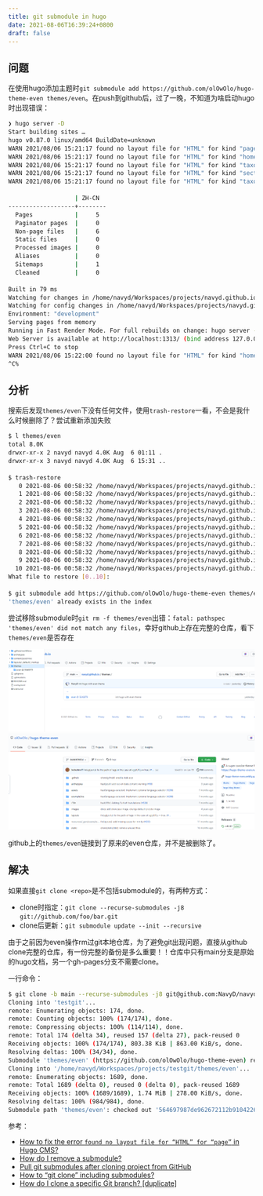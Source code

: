 ```yaml
---
title: git submodule in hugo
date: 2021-08-06T16:39:24+0800
draft: false
---
```

## 问题

在使用hugo添加主题时`git submodule add https://github.com/olOwOlo/hugo-theme-even themes/even`。在push到github后，过了一晚，不知道为啥启动hugo时出现错误：

```sh
❯ hugo server -D
Start building sites …
hugo v0.87.0 linux/amd64 BuildDate=unknown
WARN 2021/08/06 15:21:17 found no layout file for "HTML" for kind "page": You should create a template file which matches Hugo Layouts Lookup Rules for this combination.
WARN 2021/08/06 15:21:17 found no layout file for "HTML" for kind "home": You should create a template file which matches Hugo Layouts Lookup Rules for this combination.
WARN 2021/08/06 15:21:17 found no layout file for "HTML" for kind "taxonomy": You should create a template file which matches Hugo Layouts Lookup Rules for this combination.
WARN 2021/08/06 15:21:17 found no layout file for "HTML" for kind "section": You should create a template file which matches Hugo Layouts Lookup Rules for this combination.
WARN 2021/08/06 15:21:17 found no layout file for "HTML" for kind "taxonomy": You should create a template file which matches Hugo Layouts Lookup Rules for this combination.

                   | ZH-CN
-------------------+--------
  Pages            |     5
  Paginator pages  |     0
  Non-page files   |     6
  Static files     |     0
  Processed images |     0
  Aliases          |     0
  Sitemaps         |     1
  Cleaned          |     0

Built in 79 ms
Watching for changes in /home/navyd/Workspaces/projects/navyd.github.io/{archetypes,content,layouts}
Watching for config changes in /home/navyd/Workspaces/projects/navyd.github.io/config.toml
Environment: "development"
Serving pages from memory
Running in Fast Render Mode. For full rebuilds on change: hugo server --disableFastRender
Web Server is available at http://localhost:1313/ (bind address 127.0.0.1)
Press Ctrl+C to stop
WARN 2021/08/06 15:22:00 found no layout file for "HTML" for kind "home": You should create a template file which matches Hugo Layouts Lookup Rules for this combination.
^C%
```

## 分析

搜索后发现`themes/even`下没有任何文件，使用`trash-restore`一看，不会是我什么时候删除了？尝试重新添加失败

```sh
$ l themes/even
total 8.0K
drwxr-xr-x 2 navyd navyd 4.0K Aug  6 01:11 .
drwxr-xr-x 3 navyd navyd 4.0K Aug  6 15:31 ..

$ trash-restore
   0 2021-08-06 00:58:32 /home/navyd/Workspaces/projects/navyd.github.io/data
   1 2021-08-06 00:58:32 /home/navyd/Workspaces/projects/navyd.github.io/themes
   2 2021-08-06 00:58:32 /home/navyd/Workspaces/projects/navyd.github.io/themes/even
   3 2021-08-06 00:58:32 /home/navyd/Workspaces/projects/navyd.github.io/index.md
   4 2021-08-06 00:58:32 /home/navyd/Workspaces/projects/navyd.github.io/content
   5 2021-08-06 00:58:32 /home/navyd/Workspaces/projects/navyd.github.io/ .github
   6 2021-08-06 00:58:32 /home/navyd/Workspaces/projects/navyd.github.io/archetypes
   7 2021-08-06 00:58:32 /home/navyd/Workspaces/projects/navyd.github.io/config.toml
   8 2021-08-06 00:58:32 /home/navyd/Workspaces/projects/navyd.github.io/README.md
   9 2021-08-06 00:58:32 /home/navyd/Workspaces/projects/navyd.github.io/static
  10 2021-08-06 00:58:32 /home/navyd/Workspaces/projects/navyd.github.io/resources
What file to restore [0..10]:

$ git submodule add https://github.com/olOwOlo/hugo-theme-even themes/even
'themes/even' already exists in the index
```

尝试移除submodule时`git rm -f themes/even`出错：`fatal: pathspec 'themes/even' did not match any files`，幸好github上存在完整的仓库，看下`themes/even`是否存在

![](2021-08-06-16-01-30.png)
![](2021-08-06-16-02-08.png)

github上的`themes/even`链接到了原来的even仓库，并不是被删除了。

## 解决

如果直接`git clone <repo>`是不包括submodule的，有两种方式：

- clone时指定：`git clone --recurse-submodules -j8 git://github.com/foo/bar.git`
- clone后更新：`git submodule update --init --recursive`

由于之前因为even操作rm过git本地仓库，为了避免git出现问题，直接从github clone完整的仓库，有一份完整的备份是多么重要！！仓库中只有main分支是原始的hugo文档，另一个gh-pages分支不需要clone。

一行命令：

```sh
$ git clone -b main --recurse-submodules -j8 git@github.com:NavyD/navyd.github.io.git testgit
Cloning into 'testgit'...
remote: Enumerating objects: 174, done.
remote: Counting objects: 100% (174/174), done.
remote: Compressing objects: 100% (114/114), done.
remote: Total 174 (delta 34), reused 157 (delta 27), pack-reused 0
Receiving objects: 100% (174/174), 803.38 KiB | 863.00 KiB/s, done.
Resolving deltas: 100% (34/34), done.
Submodule 'themes/even' (https://github.com/olOwOlo/hugo-theme-even) registered for path 'themes/even'
Cloning into '/home/navyd/Workspaces/projects/testgit/themes/even'...
remote: Enumerating objects: 1689, done.
remote: Total 1689 (delta 0), reused 0 (delta 0), pack-reused 1689
Receiving objects: 100% (1689/1689), 1.74 MiB | 278.00 KiB/s, done.
Resolving deltas: 100% (984/984), done.
Submodule path 'themes/even': checked out '564697987de962672112b910422682eb6f9c26ba'
```

参考：

- [How to fix the error `found no layout file for “HTML” for “page”` in Hugo CMS?](https://stackoverflow.com/a/65745209/8566831)
- [How do I remove a submodule?](https://stackoverflow.com/a/1260982/8566831)
- [Pull git submodules after cloning project from GitHub](https://stackoverflow.com/a/16773779/8566831)
- [How to “git clone” including submodules?](https://stackoverflow.com/a/4438292/8566831)
- [How do I clone a specific Git branch? [duplicate]](https://stackoverflow.com/a/4568323/8566831)
